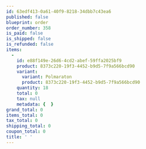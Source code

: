```yaml
---
id: 63edf413-0a61-40f9-8218-34dbb7c43ea6
published: false
blueprint: order
order_number: 358
is_paid: false
is_shipped: false
is_refunded: false
items:
  -
    id: e88f149e-26d6-4cd2-abef-59ffa2025bf9
    product: 8373c220-19f3-4452-b9d5-7f9a566bcd90
    variant:
      variant: Polmaraton
      product: 8373c220-19f3-4452-b9d5-7f9a566bcd90
    quantity: 18
    total: 0
    tax: null
    metadata: {  }
grand_total: 0
items_total: 0
tax_total: 0
shipping_total: 0
coupon_total: 0
title: ' '
---
```

